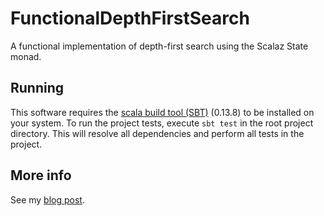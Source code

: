 # FunctionalDepthFirstSearch
A functional implementation of depth-first search using the Scalaz State monad.

## Running
This software requires the [scala build tool (SBT)](http://www.scala-sbt.org/) (0.13.8) to be installed on your system. 
To run the project tests, execute `sbt test` in the root project directory. This will resolve all dependencies and perform all tests in the project.

## More info
See my [blog post](http://www.functionalai.com/).
